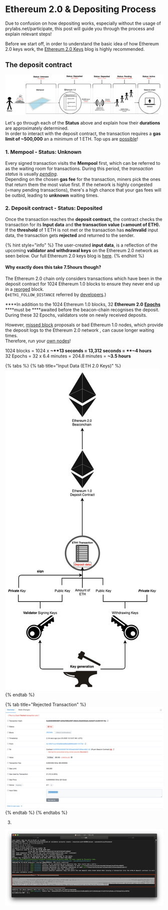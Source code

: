 # Ethereum 2.0 & Depositing Process

Due to confusion on how depositing works, especially without the usage of prylabs.net/participate, this post will guide you through the process and explain relevant steps!  
  
Before we start off, in order to understand the basic idea of how Ethereum 2.0 keys work, the [Ethereum 2.0 Keys](https://kb.beaconcha.in/ethereum-2-keys) blog is highly recommended.

## The deposit contract

![Depositing process](.gitbook/assets/image%20%2874%29.png)

  
Let's go through each of the **Status** above and explain how their **durations** are approximately determined.  
In order to interact with the deposit contract, the transaction requires a **gas limit of ~500,000** an a minimum of 1 ETH. Top ups are [possible](https://kb.beaconcha.in/ethereum-2-keys#what-happens-to-multiple-deposits-from-a-single-eth1-wallet-multiple-validators)!

###  **1. Mempool - Status: Unknown**

Every signed transaction visits the **Mempool** first, which can be referred to as the waiting room for transactions. During this period, the _transaction status_ is usually [_pending_](https://etherscan.io/txsPending).   
Depending on the chosen **gas fee** for the transaction, miners pick the ones that return them the most value first. If the network is highly congested \(=many pending transactions\), there's a high chance that your gas fees will be outbid, leading to **unknown** waiting times.



### 2. Deposit contract - Status: Deposited

Once the transaction reaches the **deposit contract,** the contract checks the transaction for its **Input data** and **the transaction value \(=amount of ETH\).**   
If the **threshold** of 1 ETH is not met or the transaction has **no/invalid** input data, the transaction gets **rejected** and returned to the sender.

{% hint style="info" %}
The user-created **input data**, is a reflection of the upcoming **validator and withdrawal keys** on the Ethereum 2.0 network as seen below. Our full Ethereum 2.0 keys blog is [here](https://kb.beaconcha.in/ethereum-2-keys).
{% endhint %}

#### **Why exactly does this take 7.5hours though?**

The Ethereum 2.0 chain only considers transactions which have been in the deposit contract for 1024  Ethereum 1.0 blocks to ensure they never end up in a [reorged](https://en.bitcoin.it/wiki/Chain_Reorganization) block.   
**\(=**`ETH1_FOLLOW_DISTANCE` referred by [developers](https://benjaminion.xyz/eth2-annotated-spec/phase0/beacon-chain/configuration/#misc).\)   
  
****In addition to the 1024 Ethereum 1.0 blocks, 32 **Ethereum 2.0** [**Epochs**](https://kb.beaconcha.in/glossary#epoch) ****must be ****awaited before the beacon-chain recognises the deposit. During these 32 Epochs, validators vote on newly received deposits.   
  
However, [missed block](https://kb.beaconcha.in/glossary#block-status) proposals or bad Ethereum 1.0 nodes, which provide the deposit logs to the Ethereum 2.0 network , can cause longer waiting times.   
Therefore, run your [own nodes](https://kb.beaconcha.in/run-a-goerli-node-eth1-and-beaconnode-eth2)!  
  
1024 blocks = 1024 x **~**13 seconds = 13,312 seconds = **~4 hours**  
32 Epochs = 32 x 6.4 minutes =  204.8 minutes = **~3.5 hours**  


{% tabs %}
{% tab title="Input Data \(ETH 2.0 Keys\)" %}
![ETH 2.0 Key Generation via Input Data](.gitbook/assets/image%20%2876%29.png)
{% endtab %}

{% tab title="Rejected Transaction" %}
![Rejected Transaction](.gitbook/assets/image%20%2878%29.png)
{% endtab %}
{% endtabs %}



3. 

![](.gitbook/assets/image%20%2880%29.png)





